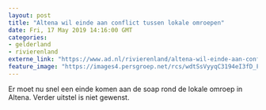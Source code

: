 ```yaml
---
layout: post
title: "Altena wil einde aan conflict tussen lokale omroepen"
date: Fri, 17 May 2019 14:16:00 GMT
categories: 
- gelderland 
- rivierenland 
externe_link: "https://www.ad.nl/rivierenland/altena-wil-einde-aan-conflict-tussen-lokale-omroepen~a0c8700c/"
feature_image: "https://images4.persgroep.net/rcs/wdtSsVyyqC3194eI3fD_FUVo3wM/diocontent/131285639/_fitwidth/400/?appId=21791a8992982cd8da851550a453bd7f&quality=0.7"
---
```


Er moet nu snel een einde komen aan de soap rond de lokale omroep in Altena. Verder uitstel is niet gewenst.
